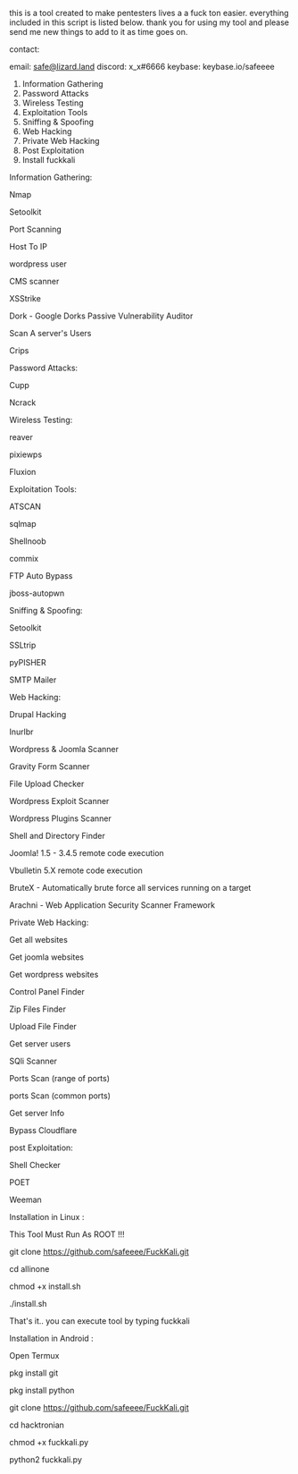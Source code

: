 this is a tool created to make pentesters lives a a fuck ton easier.
everything included in this script is listed below.
thank you for using my tool and please send me new things to add to it as time goes on.

contact:

   email: safe@lizard.land
   discord: x_x#6666
   keybase: keybase.io/safeeee


1. Information Gathering
2. Password Attacks
3. Wireless Testing
4. Exploitation Tools
5. Sniffing & Spoofing
6. Web Hacking
7. Private Web Hacking
8. Post Exploitation
9. Install fuckkali

Information Gathering:


   Nmap
   
   Setoolkit
   
   Port Scanning
   
   Host To IP
   
   wordpress user
   
   CMS scanner
   
   XSStrike
   
   Dork - Google Dorks Passive Vulnerability Auditor
   
   Scan A server's Users
   
   Crips
   

Password Attacks:


   Cupp
   
   Ncrack
   
   Wireless Testing:
   
   reaver
   
   pixiewps
   
   Fluxion
   

Exploitation Tools:


   ATSCAN
   
   sqlmap
   
   Shellnoob
   
   commix
   
   FTP Auto Bypass
   
   jboss-autopwn
   
 
Sniffing & Spoofing:


   Setoolkit
   
   SSLtrip
   
   pyPISHER
   
   SMTP Mailer
   

Web Hacking:


   Drupal Hacking
   
   Inurlbr
   
   Wordpress & Joomla Scanner
   
   Gravity Form Scanner
   
   File Upload Checker
   
   Wordpress Exploit Scanner
   
   Wordpress Plugins Scanner
   
   Shell and Directory Finder
   
   Joomla! 1.5 - 3.4.5 remote code execution
   
   Vbulletin 5.X remote code execution
   
   BruteX - Automatically brute force all services running on a target
   
   Arachni - Web Application Security Scanner Framework
  

Private Web Hacking:


   Get all websites
   
   Get joomla websites
   
   Get wordpress websites
   
   Control Panel Finder
   
   Zip Files Finder
   
   Upload File Finder
   
   Get server users
   
   SQli Scanner
   
   Ports Scan (range of ports)
   
   ports Scan (common ports)
   
   Get server Info
   
   Bypass Cloudflare
   
   
post Exploitation:

   
   Shell Checker
   
   POET
   
   Weeman

Installation in Linux :

   This Tool Must Run As ROOT !!!

   git clone https://github.com/safeeee/FuckKali.git

   cd allinone

   chmod +x install.sh

   ./install.sh

   That's it.. you can execute tool by typing fuckkali

Installation in Android :

   Open Termux

   pkg install git

   pkg install python

   git clone https://github.com/safeeee/FuckKali.git

   cd hacktronian

   chmod +x fuckkali.py

   python2 fuckkali.py
